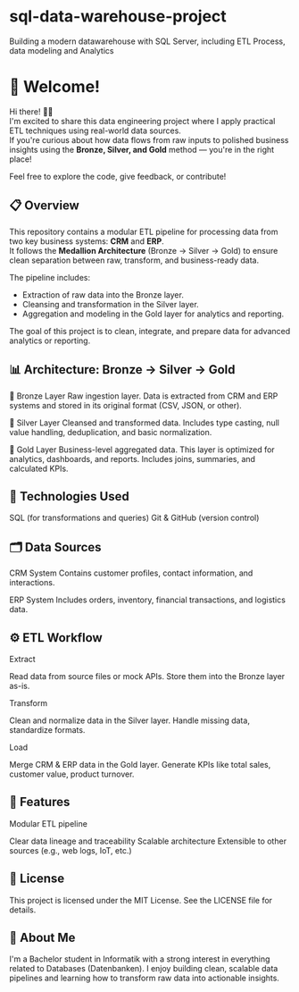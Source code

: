 # sql-data-warehouse-project
Building a modern datawarehouse with SQL Server, including ETL Process, data modeling and Analytics

# 👋 Welcome!

Hi there! 👨‍💻  
I'm excited to share this data engineering project where I apply practical ETL techniques using real-world data sources.  
If you're curious about how data flows from raw inputs to polished business insights using the **Bronze, Silver, and Gold** method — you're in the right place!

Feel free to explore the code, give feedback, or contribute!

## 📋 Overview

This repository contains a modular ETL pipeline for processing data from two key business systems: **CRM** and **ERP**.  
It follows the **Medallion Architecture** (Bronze → Silver → Gold) to ensure clean separation between raw, transform, and business-ready data.

The pipeline includes:
- Extraction of raw data into the Bronze layer.
- Cleansing and transformation in the Silver layer.
- Aggregation and modeling in the Gold layer for analytics and reporting.

The goal of this project is to clean, integrate, and prepare data for advanced analytics or reporting.

## 📊 Architecture: Bronze → Silver → Gold
🔸 Bronze Layer
Raw ingestion layer. Data is extracted from CRM and ERP systems and stored in its original format (CSV, JSON, or other).

🔹 Silver Layer
Cleansed and transformed data. Includes type casting, null value handling, deduplication, and basic normalization.

🏅 Gold Layer
Business-level aggregated data. This layer is optimized for analytics, dashboards, and reports. Includes joins, summaries, and calculated KPIs.

## 🧱 Technologies Used

SQL (for transformations and queries)
Git & GitHub (version control)

## 🗂️ Data Sources
CRM System
Contains customer profiles, contact information, and interactions.

ERP System
Includes orders, inventory, financial transactions, and logistics data.

## ⚙️ ETL Workflow
Extract

Read data from source files or mock APIs.
Store them into the Bronze layer as-is.

Transform

Clean and normalize data in the Silver layer.
Handle missing data, standardize formats.

Load

Merge CRM & ERP data in the Gold layer.
Generate KPIs like total sales, customer value, product turnover.

## 📌 Features

Modular ETL pipeline

Clear data lineage and traceability
Scalable architecture
Extensible to other sources (e.g., web logs, IoT, etc.)

## 🧾 License
This project is licensed under the MIT License.
See the LICENSE file for details.

## 🙋 About Me
I'm a Bachelor student in Informatik with a strong interest in everything related to Databases (Datenbanken). I enjoy building clean, scalable data pipelines and learning how to transform raw data into actionable insights.
